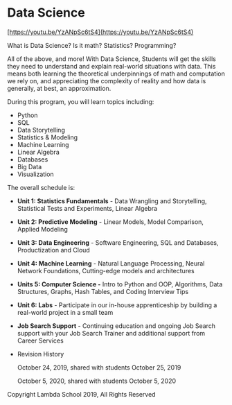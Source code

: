 # Data Science

[https://youtu.be/YzANpSc6tS4](https://youtu.be/YzANpSc6tS4)

What is Data Science? Is it math? Statistics? Programming?

All of the above, and more! With Data Science, Students will get the skills they need to understand and explain real-world situations with data. This means both learning the theoretical underpinnings of math and computation we rely on, and appreciating the complexity of reality and how data is generally, at best, an approximation.

During this program, you will learn topics including:

- Python
- SQL
- Data Storytelling
- Statistics & Modeling
- Machine Learning
- Linear Algebra
- Databases
- Big Data
- Visualization

The overall schedule is:

- **Unit 1: Statistics Fundamentals** - Data Wrangling and Storytelling, Statistical Tests and Experiments, Linear Algebra
- **Unit 2: Predictive Modeling** - Linear Models, Model Comparison, Applied Modeling
- **Unit 3: Data Engineering** - Software Engineering, SQL and Databases, Productization and Cloud
- **Unit 4: Machine Learning** - Natural Language Processing, Neural Network Foundations, Cutting-edge models and architectures
- **Units 5: Computer Science -** Intro to Python and OOP, Algorithms, Data Structures, Graphs, Hash Tables, and Coding Interview Tips
- **Unit 6: Labs** - Participate in our in-house apprenticeship by building a real-world project in a small team
- **Job Search Support** - Continuing education and ongoing Job Search support with your Job Search Trainer and additional support from Career Services

- Revision History
    
    October 24, 2019, shared with students October 25, 2019
    
    October 5, 2020, shared with students October 5, 2020
    

Copyright Lambda School 2019, All Rights Reserved